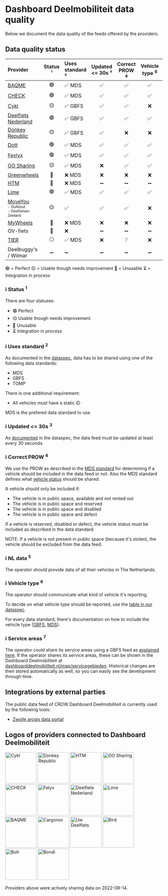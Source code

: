 # Dashboard Deelmobiliteit data quality

Below we document the data quality of the feeds offered by the providers.

## Data quality status
| **Provider**                                                                                                                  | **Status** ¹ | Uses standard ² | Updated <= 30s ³ | Correct PROW <sup>4</sup> | Vehicle type <sup>6</sup> | Service areas <sup>7</sup> |
| :-----------                                                                                                                  | :--------:   | :------------   | :------------:   | :----------:              | :----------:              | :----------:
| [BAQME](https://github.com/Stichting-CROW/dashboarddeelmobiliteit-datakwaliteit/blob/main/provider/BAQME.md)                  | 🟢           | ✅ MDS          | ✅               | ✅                        | ✅                        | ❌ |
| [CHECK](https://github.com/Stichting-CROW/dashboarddeelmobiliteit-datakwaliteit/blob/main/provider/CHECK.md)                  | 🟢           | ✅ MDS          | ✅ | ✅ | ✅ | ✅ |
| [Cykl](https://github.com/Stichting-CROW/dashboarddeelmobiliteit-datakwaliteit/blob/main/provider/Cykl.md)                    | 🟡           | ✅ GBFS         | ✅ | ✅                 | ❌ | ❌ |
| [Deelfiets Nederland](https://github.com/Stichting-CROW/dashboarddeelmobiliteit-datakwaliteit/blob/main/provider/DeelfietsNederland.md) | 🟢 | ✅ GBFS         | ✅                | ✅                       | ✅                        | ❌ |
| [Donkey Republic](https://github.com/Stichting-CROW/dashboarddeelmobiliteit-datakwaliteit/blob/main/provider/DonkeyRepublic.md) | 🟡         | ✅ GBFS         | ✅ | ❌                 | ❌ | ❌ |
| [Dott](https://github.com/Stichting-CROW/dashboarddeelmobiliteit-datakwaliteit/blob/main/provider/Dott.md)                    | 🟢           | ✅ MDS          | ✅ | ✅                                               | ✅ | ❌ |
| [Fexlyx](https://github.com/Stichting-CROW/dashboarddeelmobiliteit-datakwaliteit/blob/main/provider/Felyx.md)                  | 🟢           | ✅ MDS          | ✅                | ✅                         | ✅ | ❌ |
| [GO Sharing](https://github.com/Stichting-CROW/dashboarddeelmobiliteit-datakwaliteit/blob/main/provider/GoSharing.md)         | 🟡           | ✅ MDS          | ❌                | ✅                       | ✅                        | ❌
| [Greenwheels](https://github.com/Stichting-CROW/dashboarddeelmobiliteit-datakwaliteit/blob/main/provider/Greenwheels.md)            | 🔴           | ❌ MDS          | ❌                | ❌                 | ❌ |
| [HTM](https://github.com/Stichting-CROW/dashboarddeelmobiliteit-datakwaliteit/blob/main/provider/HTM.md)                      | 🔴           | ❌ MDS          | ➖                | ➖                       | ➖ | ❌ |
| [Lime](https://github.com/Stichting-CROW/dashboarddeelmobiliteit-datakwaliteit/blob/main/provider/Lime.md)                    | 🟢           | ✅ MDS          | ✅                | ✅                       | ✅ | ❌ |
| [MoveYou](https://github.com/Stichting-CROW/dashboarddeelmobiliteit-datakwaliteit/blob/main/provider/MoveYou.md)<br /><sub><sup>- GoAbout<br />- Deelfietsen Zeeland</sub></sup> | 🟡 | ✅ | ✅ | ✅    | ❌ | ❌ |
| [MyWheels](https://github.com/Stichting-CROW/dashboarddeelmobiliteit-datakwaliteit/blob/main/provider/MyWheels.md)            | 🔴           | ❌ MDS          | ❌                | ❌                 | ❌ | ❌ |
| OV-fiets                                                                                                                      | 🔴           | ❌              | ➖                | ➖                 | ➖ | ❌ |
| [TIER](https://github.com/Stichting-CROW/dashboarddeelmobiliteit-datakwaliteit/blob/main/provider/TIER.md)                    | ⚪           | ✅ MDS          | ❌ | ❔                         | ❌ | ❌ |
| Deelbuggy's / Wilmar                                                                                                          | ➖           | ➖              | ➖                | ➖                 | ➖ | ❌ |

🟢 = Perfect
🟡 = Usable though needs improvement
🔴 = Unusable
⏳ = Integration in process

### ℹ️ Status <sup>1</sup>

There are four statuses:
- 🟢 Perfect
- 🟡 Usable though needs improvement
- 🔴 Unusable
- ⏳ Integration in process

### ℹ️ Uses standard <sup>2</sup>

As documented in the [dataspec](https://docs.crow.nl/deelfietsdashboard/hr-dataspec/), data has to be shared using one of the following data standards:

- MDS
- GBFS
- TOMP

There is one additional requirement:

- All vehicles must have a static ID

MDS is the prefered data standard to use.

### ℹ️ Updated <= 30s <sup>3</sup>

As [documented](https://docs.dashboarddeelmobiliteit.nl/data_feeds/for_monitoring/#data-specifications) in the dataspec, the data feed must be updated at least every 30 seconds.

### ℹ️ Correct PROW <sup>4</sup>

We use the PROW as described in the [MDS standard](https://github.com/openmobilityfoundation/mobility-data-specification/blob/main/provider/README.md#mobility-data-specification-provider) for determining if a vehicle should be included in the data feed or not. Also the MDS standard defines what [vehicle status](https://github.com/openmobilityfoundation/mobility-data-specification/blob/main/general-information.md#state-machine-diagram) should be shared.

A vehicle should only be included if:

- The vehicle is in public space, available and not rented out
- The vehicle is in public space and reserved
- The vehicle is in public space and disabled
- The vehicle is in public space and defect

If a vehicle is reserved, disabled or defect, the vehicle status must be included as described in the data standard.

NOTE: If a vehicle is not present in public space (because it's stolen), the vehicle should be excluded from the data feed.

### ℹ️ NL data <sup>5</sup>

The operator should provide data of all their vehicles in The Netherlands.

### ℹ️ Vehicle type <sup>6</sup>

The operator should communicate what kind of vehicle it's reporting. 

To decide on what vehicle type should be reported, use the [table in our dataspec](https://docs.dashboarddeelmobiliteit.nl/data_feeds/for_monitoring/#how-to-offer-vehicle-type-in-mds).

For every data standard, there's documentation on how to include the vehicle type ([GBFS](https://github.com/NABSA/gbfs/blob/master/gbfs.md#vehicle_typesjson-added-in-v21), [MDS](https://github.com/openmobilityfoundation/mobility-data-specification/blob/main/general-information.md#vehicle-types)).

### ℹ️ Service areas <sup>7</sup>

The operator could share its service areas using a GBFS feed as [explained here](https://docs.dashboarddeelmobiliteit.nl/data_feeds/service_areas/). If the operator shares its service areas, these can be shown in the Dashboard Deelmobiliteit at [dashboarddeelmobiliteit.nl/map/servicegebieden](https://dashboarddeelmobiliteit.nl/map/servicegebieden). Historical changes are then stored automatically as well, so you can easily see the development through time.

## Integrations by external parties

The public data feed of CROW Dashboard Deelmobiliteit is currently used by the following tools:

- [Zwolle arcgis data portal](https://www.arcgis.com/home/item.html?id=ec6f32f71d1f413ebbcbc3bc6a0e1151)

## Logos of providers connected to Dashboard Deelmobiliteit

<img alt="Cykl" src="https://www.cykl.nl/img/cykl_word.png" width="100" />

<img alt="Donkey Republic" src="https://cdn.donkey.bike/wp-content/uploads/2016/04/16121255/New-logo-small.png" width="100" />

<img alt="HTM" src="https://www.htm.nl/media/ukygkkaq/htm-logo_def.svg" width="100" />

<img alt="GO Sharing" src="https://nl.go-sharing.com/app/uploads/2021/01/logo@2x.png" width="100" />

<img alt="CHECK" src="https://images.prismic.io/ridecheck/2e5103fa-6f51-4e52-844c-f35b14ae63ae_Check_Wordmark_Black.png?auto=compress,format" width="100" />

<img alt="Felyx" src="https://images.crunchbase.com/image/upload/c_pad,h_170,w_170,f_auto,b_white,q_auto:eco,dpr_2/iignk4msnfnxzombin4g" width="100" />

<img alt="Deelfiets Nederland" src="https://www.deelfietsnederland.nl/wp-content/uploads/2019/11/HL2mPwHA-300x236.png" width="100" />

<img alt="Lime" src="https://upload.wikimedia.org/wikipedia/commons/thumb/0/04/Lime_Logos-wiki-01.svg/2560px-Lime_Logos-wiki-01.svg.png" width="100" />

<img alt="BAQME" src="https://www.baqme.com/wp-content/uploads/2021/01/BAQME_Logo_Black@3x-1.png" width="100" />

<img alt="Cargoroo" src="https://cargoroo.nl/wp-content/uploads/2021/11/Cargoroo-web-logo-1.png" width="100" />

<img alt="Uw Deelfiets" src="https://www.uwdeelfiets.nl/wp-content/uploads/2021/06/uw-deelfiets-2021-logo-2.svg" width="100" />

<img alt="Bird" src="https://mms.businesswire.com/media/20220125005267/en/1308263/5/Bird_Logo_Lockup_ko.jpg" width="100" />

<img alt="Bolt" src="https://upload.wikimedia.org/wikipedia/commons/thumb/1/17/Bolt_logo.png/1200px-Bolt_logo.png?20190831113556" width="100" />

<img alt="Bondi" src="https://bondi.city/assets/img/bondi_logo_blue.jpeg" width="100" />

Providers above were actively sharing data on 2022-09-14.
